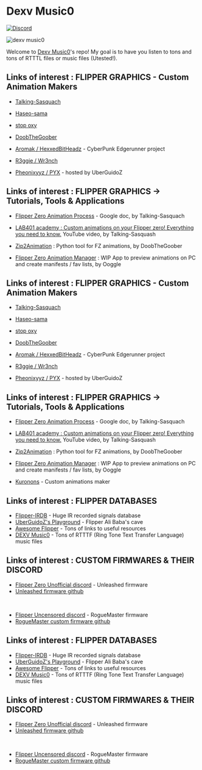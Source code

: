 # Dexv Music0

[![Discord](https://img.shields.io/discord/975068703559409685?label=&logo=discord&logoColor=ffffff&color=7389D8&labelColor=6A7EC2)](https://discord.gg/dexvirus)

![dexv music0](https://user-images.githubusercontent.com/89728480/208309635-ac4d0443-5804-4840-93fe-ca7625776c23.png)

Welcome to [Dexv Music0](https://discord.gg/dexvirus)'s repo!
My goal is to have you listen to tons and tons of RTTTL files or music files (Utested!).

## Links of interest : FLIPPER GRAPHICS - Custom Animation Makers
    
- [Talking-Sasquach](https://github.com/skizzophrenic/Talking-Sasquach)

- [Haseo-sama](https://github.com/Haseosama/FZ_Animations)

- [stop oxy](https://github.com/stopoxy/FZAnimations)

- [DoobTheGoober](https://github.com/CharlesTheGreat77/FlipperZeroAnimation)

- [Aromak / HexxedBitHeadz](https://github.com/HexxedBitHeadz/FlipperZeroWallpaper) - CyberPunk Edgerunner project

- [R3ggie / Wr3nch](https://github.com/wrenchathome/flip0anims)

- [Pheonixyyz / PYX](https://github.com/UberGuidoZ/Flipper/tree/main/Graphics/Animations/PYX) - hosted by UberGuidoZ

## Links of interest : FLIPPER GRAPHICS -> Tutorials, Tools & Applications

- [Flipper Zero Animation Process](https://docs.google.com/document/d/e/2PACX-1vR_nZRakD6iwJVQS8Pf4y7Wm4klcucrC7EKVO8m_DQV63To7e-alqD0yaoO3sTygjcChfcRo80Hdeet/pub) - Google doc, by Talking-Sasquach

- [LAB401 academy : Custom animations on your Flipper zero! Everything you need to know.](https://www.youtube.com/watch?v=Nq5DXhOMo5s) YouTube video, by Talking-Sasquash

- [Zip2Animation](https://github.com/CharlesTheGreat77/zip2Animation) : Python tool for FZ animations, by DoobTheGoober

- [Flipper Zero Animation Manager](https://github.com/Ooggle/FlipperAnimationManager) : WIP App to preview animations on PC and create manifests / fav lists, by Ooggle

## Links of interest : FLIPPER GRAPHICS - Custom Animation Makers
    
- [Talking-Sasquach](https://github.com/skizzophrenic/Talking-Sasquach)

- [Haseo-sama](https://github.com/Haseosama/FZ_Animations)

- [stop oxy](https://github.com/stopoxy/FZAnimations)

- [DoobTheGoober](https://github.com/CharlesTheGreat77/FlipperZeroAnimation)

- [Aromak / HexxedBitHeadz](https://github.com/HexxedBitHeadz/FlipperZeroWallpaper) - CyberPunk Edgerunner project

- [R3ggie / Wr3nch](https://github.com/wrenchathome/flip0anims)

- [Pheonixyyz / PYX](https://github.com/UberGuidoZ/Flipper/tree/main/Graphics/Animations/PYX) - hosted by UberGuidoZ

## Links of interest : FLIPPER GRAPHICS -> Tutorials, Tools & Applications

- [Flipper Zero Animation Process](https://docs.google.com/document/d/e/2PACX-1vR_nZRakD6iwJVQS8Pf4y7Wm4klcucrC7EKVO8m_DQV63To7e-alqD0yaoO3sTygjcChfcRo80Hdeet/pub) - Google doc, by Talking-Sasquach

- [LAB401 academy : Custom animations on your Flipper zero! Everything you need to know.](https://www.youtube.com/watch?v=Nq5DXhOMo5s) YouTube video, by Talking-Sasquash

- [Zip2Animation](https://github.com/CharlesTheGreat77/zip2Animation) : Python tool for FZ animations, by DoobTheGoober

- [Flipper Zero Animation Manager](https://github.com/Ooggle/FlipperAnimationManager) : WIP App to preview animations on PC and create manifests / fav lists, by Ooggle

- [Kuronons](https://github.com/Kuronons/FZ_graphics) - Custom animations maker

## Links of interest : FLIPPER DATABASES

- [Flipper-IRDB](https://github.com/UberGuidoZ/Flipper-IRDB) - Huge IR recorded signals database
- [UberGuidoZ's Playground](https://github.com/UberGuidoZ/Flipper) - Flipper Ali Baba's cave
- [Awesome Flipper](https://github.com/djsime1/awesome-flipperzero) - Tons of links to useful resources
- [DEXV Music0](https://github.com/DXVVAY/dexv-music0) - Tons of RTTTF (Ring Tone Text Transfer Language) music files

## Links of interest : CUSTOM FIRMWARES & THEIR DISCORD

- [Flipper Zero Unofficial discord](https://discord.com/channels/937479784148115456/996111578543960194) - Unleashed firmware
- [Unleashed firmware github](https://github.com/Eng1n33r/flipperzero-firmware)

<BR>
  
- [Flipper Uncensored discord](https://discord.com/channels/213686842745290752/213686842745290752) - RogueMaster firmware
- [RogueMaster custom firmware github](https://github.com/RogueMaster/flipperzero-firmware-wPlugins/releases)
  
## Links of interest : FLIPPER DATABASES

- [Flipper-IRDB](https://github.com/UberGuidoZ/Flipper-IRDB) - Huge IR recorded signals database
- [UberGuidoZ's Playground](https://github.com/UberGuidoZ/Flipper) - Flipper Ali Baba's cave
- [Awesome Flipper](https://github.com/djsime1/awesome-flipperzero) - Tons of links to useful resources
- [DEXV Music0](https://github.com/DXVVAY/dexv-music0) - Tons of RTTTF (Ring Tone Text Transfer Language) music files

## Links of interest : CUSTOM FIRMWARES & THEIR DISCORD

- [Flipper Zero Unofficial discord](https://discord.com/channels/937479784148115456/996111578543960194) - Unleashed firmware
- [Unleashed firmware github](https://github.com/Eng1n33r/flipperzero-firmware)

<BR>
  
- [Flipper Uncensored discord](https://discord.com/channels/213686842745290752/213686842745290752) - RogueMaster firmware
- [RogueMaster custom firmware github](https://github.com/RogueMaster/flipperzero-firmware-wPlugins/releases)
  

